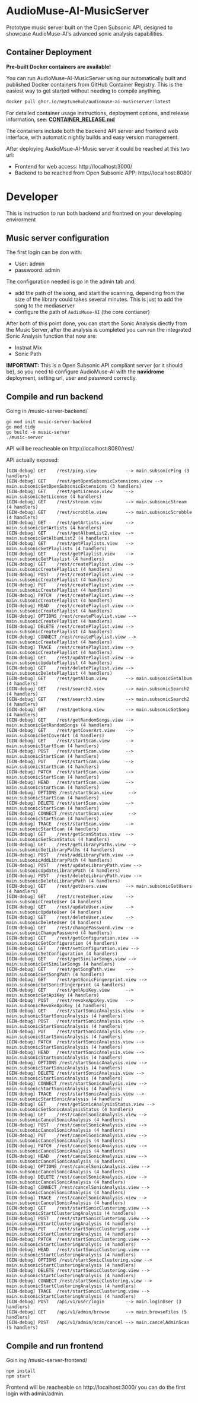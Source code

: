 # AudioMuse-AI-MusicServer
Prototype music server built on the Open Subsonic API, designed to showcase AudioMuse-AI's advanced sonic analysis capabilities.

## Container Deployment

**Pre-built Docker containers are available!** 

You can run AudioMuse-AI-MusicServer using our automatically built and published Docker containers from GitHub Container Registry. This is the easiest way to get started without needing to compile anything.

```bash
docker pull ghcr.io/neptunehub/audiomuse-ai-musicserver:latest
```

For detailed container usage instructions, deployment options, and release information, see: **[CONTAINER_RELEASE.md](CONTAINER_RELEASE.md)**

The containers include both the backend API server and frontend web interface, with automatic nightly builds and easy version management.

After deploying AudioMsue-AI-Music server it could be reached at this two url:

* Frontend for web access: http://localhost:3000/ 
* Backend to be reached from Open Subsonic APP: http://localhost:8080/ 

# Developer
This is instruction to run both backend and frontned on your developing envirorment

## Music server configuration

The first login can be don with:
* User: admin
* passwoord: admin

The configuration needed is go in the admin tab and:
* add the path of the song, and start the scanning, depending from the size of the library could takes several minutes. This is just to add the  song to the mediaserver
* configure the path of `AudioMuse-AI` (the core contianer)

After both of this point done, you can start the Sonic Analysis diectly from the Music Server, after the analysis is completed you can run the integrated Sonic Analysis function that now are:
* Instnat Mix
* Sonic Path

**IMPORTANT:** This is a Open Subsonic API compliant server (or it should be), so you need to configure AudioMuse-AI with the **navidrome** deployment, setting url, user and password correctly.

## Compile and run backend
Going in /music-server-backend/

```
go mod init music-server-backend
go mod tidy
go build -o music-server
./music-server
```

API will be reacheable on http://localhost:8080/rest/

API actually exposed:
```
[GIN-debug] GET    /rest/ping.view           --> main.subsonicPing (3 handlers)
[GIN-debug] GET    /rest/getOpenSubsonicExtensions.view --> main.subsonicGetOpenSubsonicExtensions (3 handlers)
[GIN-debug] GET    /rest/getLicense.view     --> main.subsonicGetLicense (4 handlers)
[GIN-debug] GET    /rest/stream.view         --> main.subsonicStream (4 handlers)
[GIN-debug] GET    /rest/scrobble.view       --> main.subsonicScrobble (4 handlers)
[GIN-debug] GET    /rest/getArtists.view     --> main.subsonicGetArtists (4 handlers)
[GIN-debug] GET    /rest/getAlbumList2.view  --> main.subsonicGetAlbumList2 (4 handlers)
[GIN-debug] GET    /rest/getPlaylists.view   --> main.subsonicGetPlaylists (4 handlers)
[GIN-debug] GET    /rest/getPlaylist.view    --> main.subsonicGetPlaylist (4 handlers)
[GIN-debug] GET    /rest/createPlaylist.view --> main.subsonicCreatePlaylist (4 handlers)
[GIN-debug] POST   /rest/createPlaylist.view --> main.subsonicCreatePlaylist (4 handlers)
[GIN-debug] PUT    /rest/createPlaylist.view --> main.subsonicCreatePlaylist (4 handlers)
[GIN-debug] PATCH  /rest/createPlaylist.view --> main.subsonicCreatePlaylist (4 handlers)
[GIN-debug] HEAD   /rest/createPlaylist.view --> main.subsonicCreatePlaylist (4 handlers)
[GIN-debug] OPTIONS /rest/createPlaylist.view --> main.subsonicCreatePlaylist (4 handlers)
[GIN-debug] DELETE /rest/createPlaylist.view --> main.subsonicCreatePlaylist (4 handlers)
[GIN-debug] CONNECT /rest/createPlaylist.view --> main.subsonicCreatePlaylist (4 handlers)
[GIN-debug] TRACE  /rest/createPlaylist.view --> main.subsonicCreatePlaylist (4 handlers)
[GIN-debug] GET    /rest/updatePlaylist.view --> main.subsonicUpdatePlaylist (4 handlers)
[GIN-debug] GET    /rest/deletePlaylist.view --> main.subsonicDeletePlaylist (4 handlers)
[GIN-debug] GET    /rest/getAlbum.view       --> main.subsonicGetAlbum (4 handlers)
[GIN-debug] GET    /rest/search2.view        --> main.subsonicSearch2 (4 handlers)
[GIN-debug] GET    /rest/search3.view        --> main.subsonicSearch2 (4 handlers)
[GIN-debug] GET    /rest/getSong.view        --> main.subsonicGetSong (4 handlers)
[GIN-debug] GET    /rest/getRandomSongs.view --> main.subsonicGetRandomSongs (4 handlers)
[GIN-debug] GET    /rest/getCoverArt.view    --> main.subsonicGetCoverArt (4 handlers)
[GIN-debug] GET    /rest/startScan.view      --> main.subsonicStartScan (4 handlers)
[GIN-debug] POST   /rest/startScan.view      --> main.subsonicStartScan (4 handlers)
[GIN-debug] PUT    /rest/startScan.view      --> main.subsonicStartScan (4 handlers)
[GIN-debug] PATCH  /rest/startScan.view      --> main.subsonicStartScan (4 handlers)
[GIN-debug] HEAD   /rest/startScan.view      --> main.subsonicStartScan (4 handlers)
[GIN-debug] OPTIONS /rest/startScan.view      --> main.subsonicStartScan (4 handlers)
[GIN-debug] DELETE /rest/startScan.view      --> main.subsonicStartScan (4 handlers)
[GIN-debug] CONNECT /rest/startScan.view      --> main.subsonicStartScan (4 handlers)
[GIN-debug] TRACE  /rest/startScan.view      --> main.subsonicStartScan (4 handlers)
[GIN-debug] GET    /rest/getScanStatus.view  --> main.subsonicGetScanStatus (4 handlers)
[GIN-debug] GET    /rest/getLibraryPaths.view --> main.subsonicGetLibraryPaths (4 handlers)
[GIN-debug] POST   /rest/addLibraryPath.view --> main.subsonicAddLibraryPath (4 handlers)
[GIN-debug] POST   /rest/updateLibraryPath.view --> main.subsonicUpdateLibraryPath (4 handlers)
[GIN-debug] POST   /rest/deleteLibraryPath.view --> main.subsonicDeleteLibraryPath (4 handlers)
[GIN-debug] GET    /rest/getUsers.view       --> main.subsonicGetUsers (4 handlers)
[GIN-debug] GET    /rest/createUser.view     --> main.subsonicCreateUser (4 handlers)
[GIN-debug] GET    /rest/updateUser.view     --> main.subsonicUpdateUser (4 handlers)
[GIN-debug] GET    /rest/deleteUser.view     --> main.subsonicDeleteUser (4 handlers)
[GIN-debug] GET    /rest/changePassword.view --> main.subsonicChangePassword (4 handlers)
[GIN-debug] GET    /rest/getConfiguration.view --> main.subsonicGetConfiguration (4 handlers)
[GIN-debug] GET    /rest/setConfiguration.view --> main.subsonicSetConfiguration (4 handlers)
[GIN-debug] GET    /rest/getSimilarSongs.view --> main.subsonicGetSimilarSongs (4 handlers)
[GIN-debug] GET    /rest/getSongPath.view    --> main.subsonicGetSongPath (4 handlers)
[GIN-debug] GET    /rest/getSonicFingerprint.view --> main.subsonicGetSonicFingerprint (4 handlers)
[GIN-debug] GET    /rest/getApiKey.view      --> main.subsonicGetApiKey (4 handlers)
[GIN-debug] POST   /rest/revokeApiKey.view   --> main.subsonicRevokeApiKey (4 handlers)
[GIN-debug] GET    /rest/startSonicAnalysis.view --> main.subsonicStartSonicAnalysis (4 handlers)
[GIN-debug] POST   /rest/startSonicAnalysis.view --> main.subsonicStartSonicAnalysis (4 handlers)
[GIN-debug] PUT    /rest/startSonicAnalysis.view --> main.subsonicStartSonicAnalysis (4 handlers)
[GIN-debug] PATCH  /rest/startSonicAnalysis.view --> main.subsonicStartSonicAnalysis (4 handlers)
[GIN-debug] HEAD   /rest/startSonicAnalysis.view --> main.subsonicStartSonicAnalysis (4 handlers)
[GIN-debug] OPTIONS /rest/startSonicAnalysis.view --> main.subsonicStartSonicAnalysis (4 handlers)
[GIN-debug] DELETE /rest/startSonicAnalysis.view --> main.subsonicStartSonicAnalysis (4 handlers)
[GIN-debug] CONNECT /rest/startSonicAnalysis.view --> main.subsonicStartSonicAnalysis (4 handlers)
[GIN-debug] TRACE  /rest/startSonicAnalysis.view --> main.subsonicStartSonicAnalysis (4 handlers)
[GIN-debug] GET    /rest/getSonicAnalysisStatus.view --> main.subsonicGetSonicAnalysisStatus (4 handlers)
[GIN-debug] GET    /rest/cancelSonicAnalysis.view --> main.subsonicCancelSonicAnalysis (4 handlers)
[GIN-debug] POST   /rest/cancelSonicAnalysis.view --> main.subsonicCancelSonicAnalysis (4 handlers)
[GIN-debug] PUT    /rest/cancelSonicAnalysis.view --> main.subsonicCancelSonicAnalysis (4 handlers)
[GIN-debug] PATCH  /rest/cancelSonicAnalysis.view --> main.subsonicCancelSonicAnalysis (4 handlers)
[GIN-debug] HEAD   /rest/cancelSonicAnalysis.view --> main.subsonicCancelSonicAnalysis (4 handlers)
[GIN-debug] OPTIONS /rest/cancelSonicAnalysis.view --> main.subsonicCancelSonicAnalysis (4 handlers)
[GIN-debug] DELETE /rest/cancelSonicAnalysis.view --> main.subsonicCancelSonicAnalysis (4 handlers)
[GIN-debug] CONNECT /rest/cancelSonicAnalysis.view --> main.subsonicCancelSonicAnalysis (4 handlers)
[GIN-debug] TRACE  /rest/cancelSonicAnalysis.view --> main.subsonicCancelSonicAnalysis (4 handlers)
[GIN-debug] GET    /rest/startSonicClustering.view --> main.subsonicStartClusteringAnalysis (4 handlers)
[GIN-debug] POST   /rest/startSonicClustering.view --> main.subsonicStartClusteringAnalysis (4 handlers)
[GIN-debug] PUT    /rest/startSonicClustering.view --> main.subsonicStartClusteringAnalysis (4 handlers)
[GIN-debug] PATCH  /rest/startSonicClustering.view --> main.subsonicStartClusteringAnalysis (4 handlers)
[GIN-debug] HEAD   /rest/startSonicClustering.view --> main.subsonicStartClusteringAnalysis (4 handlers)
[GIN-debug] OPTIONS /rest/startSonicClustering.view --> main.subsonicStartClusteringAnalysis (4 handlers)
[GIN-debug] DELETE /rest/startSonicClustering.view --> main.subsonicStartClusteringAnalysis (4 handlers)
[GIN-debug] CONNECT /rest/startSonicClustering.view --> main.subsonicStartClusteringAnalysis (4 handlers)
[GIN-debug] TRACE  /rest/startSonicClustering.view --> main.subsonicStartClusteringAnalysis (4 handlers)
[GIN-debug] POST   /api/v1/user/login        --> main.loginUser (3 handlers)
[GIN-debug] GET    /api/v1/admin/browse      --> main.browseFiles (5 handlers)
[GIN-debug] POST   /api/v1/admin/scan/cancel --> main.cancelAdminScan (5 handlers)
```

## Compile and run frontend
Goin ing /music-server-frontend/

```
npm install
npm start
```

Frontend will be reacheable on http://localhost:3000/ you can do the first login with admin/admin
